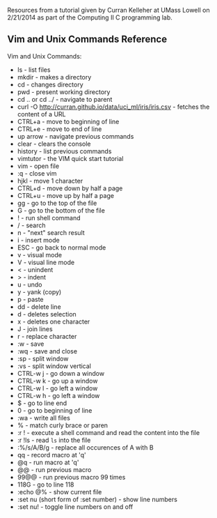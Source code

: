 Resources from a tutorial given by Curran Kelleher at UMass Lowell on 2/21/2014 as part of the Computing II C programming lab.

## Vim and Unix Commands Reference


Vim and Unix Commands:

 * ls - list files
 * mkdir - makes a directory
 * cd - changes directory
 * pwd - present working directory
 * cd .. or cd ../ - navigate to parent
 * curl -O http://curran.github.io/data/uci_ml/iris/iris.csv - fetches the content of a URL
 * CTRL+a - move to beginning of line
 * CTRL+e - move to end of line
 * up arrow - navigate previous commands
 * clear - clears the console
 * history - list previous commands
 * vimtutor - the VIM quick start tutorial
 * vim <file> - open file
 * :q - close vim
 * hjkl - move 1 character
 * CTRL+d - move down by half a page
 * CTRL+u - move up by half a page
 * gg - go to the top of the file
 * G - go to the bottom of the file
 * ! - run shell command
 * / - search
 * n - "next" search result
 * i - insert mode
 * ESC - go back to normal mode
 * v - visual mode
 * V - visual line mode
 * \< - unindent
 * \> - indent
 * u - undo
 * y - yank (copy)
 * p - paste
 * dd - delete line
 * d - deletes selection
 * x - deletes one character
 * J - join lines
 * r - replace character
 * :w - save
 * :wq - save and close
 * :sp <filename> - split window
 * :vs <filename> - split window vertical
 * CTRL-w j - go down a window
 * CTRL-w k - go up a window
 * CTRL-w l - go left a window
 * CTRL-w h - go left a window
 * $ - go to line end
 * 0 - go to beginning of line
 * :wa - write all files
 * % - match curly brace or paren
 * :r !<shell command> - execute a shell command and read the content into the file
 * :r !ls - read `ls` into the file
 * :%/s/A/B/g - replace all occurences of A with B
 * qq - record macro at 'q'
 * @q - run macro at 'q'
 * @@ - run previous macro
 * 99@@ - run previous macro 99 times 
 * 118G - go to line 118
 * :echo @% - show current file
 * :set nu (short form of :set number) - show line numbers
 * :set nu! - toggle line numbers on and off

